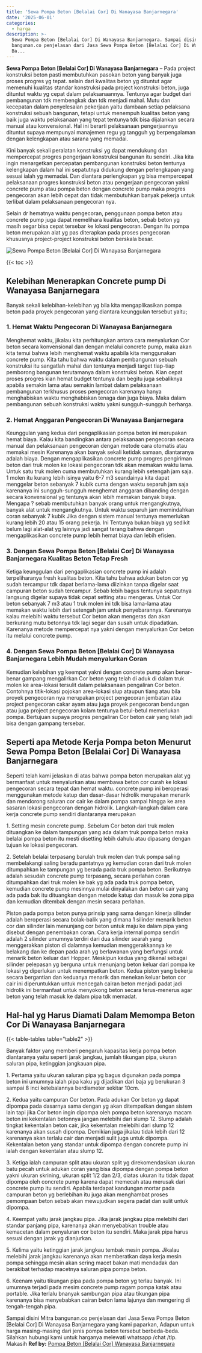 ```yaml
---
title: 'Sewa Pompa Beton [Belalai Cor] Di Wanayasa Banjarnegara'
date: '2025-06-01'
categories:
  - harga
description: >-
  Sewa Pompa Beton [Belalai Cor] Di Wanayasa Banjarnegara. Sampai disini Mitra
  bangunan.co penjelasan dari Jasa Sewa Pompa Beton [Belalai Cor] Di Wanayasa
  Ba...
---
```


**Sewa Pompa Beton \[Belalai Cor\] Di Wanayasa Banjarnegara** – Pada project konstruksi beton pasti membutuhkan pasokan beton yang banyak juga proses progres yg tepat. selain dari kwalitas beton yg dituntut agar memenuhi kualitas standar konstruksi pada project konstruksi beton, juga dituntut waktu yg cepat dalam pelaksanaannya. Tentunya agar budget dari pembangunan tdk membengkak dan tdk menjadi mahal. Mutu dan kecepatan dalam penyelesaian pekerjaan yaitu dambaan setiap pelaksana konstruksi sebuah bangunan, tetapi untuk menempuh kualitas beton yang baik juga waktu pelaksanaan yang tepat tentunya tdk bisa dijalankan secara manual atau konvensional. Hal ini berarti pelaksanaan pengerjaannya dituntut supaya mempunyai manajemen regu yg tangguh yg berpengalaman dengan kelengkapan atau sarana yang memadai.

Kini banyak sekali peralatan konstruksi yg dapat mendukung dan mempercepat progres pengerjaan konstruksi bangunan itu sendiri. Jika kita ingin menargetkan percepatan pembangunan konstruksi beton tentunya kelengkapan dalam hal ini sepatutnya didukung dengan perlengkapan yang sesuai ialah yg memadai. Dan diantara perlengkapan yg bisa mempercepat pelaksanaan progres konstruksi beton atau pengerjaan pengecoran yakni concrete pump atau pompa beton dengan concrete pump maka progres pengecoran akan lebih cepat dan tidak membutuhkan banyak pekerja untuk terlibat dalam pelaksanaan pengecoran nya.

Selain dr hematnya waktu pengecoran, penggunaan pompa beton atau concrete pump juga dapat memelihara kualitas beton, sebab beton yg masih segar bisa cepat tersebar ke lokasi pengecoran. Dengan itu pompa beton merupakan alat yg pas diterapkan pada proses pengecoran khususnya project-project konstruksi beton berskala besar.

![Sewa Pompa Beton [Belalai Cor] Di Wanayasa Banjarnegara](/images/sewa-concrete-pump-06.png)

{{< toc >}}

## Kelebihan Menerapkan Concrete pump Di Wanayasa Banjarnegara

Banyak sekali kelebihan-kelebihan yg bila kita mengaplikasikan pompa beton pada proyek pengecoran yang diantara keunggulan tersebut yaitu;

### 1\. Hemat Waktu Pengecoran Di Wanayasa Banjarnegara

Menghemat waktu, jikalau kita perhitungkan antara cara menyalurkan Cor beton secara konvensional dan dengan melalui concrete pump, maka akan kita temui bahwa lebih menghemat waktu apabila kita menggunakan concrete pump. Kita tahu bahwa waktu dalam pembangunan sebuah konstruksi itu sangatlah mahal dan tentunya menjadi target tiap-tiap pemborong bangunan terutamanya dalam konstruksi beton. Kian cepat proses progres kian hemat budget tentunya dan begitu juga sebaliknya apabila semakin lama atau semakin lambat dalam pelaksanaan pembangunan terkhusus proses pengecoran karenanya hanya menghabiskan waktu menghabiskan tenaga dan juga biaya. Maka dalam pembangunan sebuah konstruksi waktu yakni sungguh-sungguh berharga.

### 2\. Hemat Anggaran Pengecoran Di Wanayasa Banjarnegara

Keunggulan yang kedua dari pengaplikasian pompa beton ini merupakan hemat biaya. Kalau kita bandingkan antara pelaksanaan pengecoran secara manual dan pelaksanaan pengecoran dengan metode cara otomatis atau memakai mesin Karenanya akan banyak sekali ketidak samaan, diantaranya adalah biaya. Dengan mengaplikasikan concrete pump progres pengiriman beton dari truk molen ke lokasi pengecoran tdk akan memakan waktu lama. Untuk satu truk molen cuma membutuhkan kurang lebih setengah jam saja. 1 molen itu kurang lebih isinya yaitu 6-7 m3 seandainya kita dapat menggelar beton sebanyak 7 kubik cuma dengan waktu separuh jam saja karenanya ini sungguh-sungguh menghemat anggaran dibanding dengan secara konvensional yg tentunya akan lebih memakan banyak biaya. Mengapa ? sebab membutuhkan banyak orang untuk mengangkutnya, banyak alat untuk mengangkutnya. Untuk waktu separuh jam memindahkan coran sebanyak 7 kubik Jika dengan sistem manual tentunya memerlukan kurang lebih 20 atau 15 orang pekerja. Ini Tentunya bukan biaya yg sedikit belum lagi alat-alat yg lainnya jadi sangat terang bahwa dengan mengaplikasikan concrete pump lebih hemat biaya dan lebih efisien.

### 3\. Dengan Sewa Pompa Beton \[Belalai Cor\] Di Wanayasa Banjarnegara Kualitas Beton Tetap Fresh

Ketiga keunggulan dari pengaplikasian concrete pump ini adalah terpeliharanya fresh kualitas beton. Kita tahu bahwa adukan beton cor yg sudah tercampur tdk dapat berlama-lama diizinkan tanpa digelar saat campuran beton sudah tercampur. Sebab lebih bagus tentunya sepatutnya langsung digelar supaya tidak cepat setting atau mengeras. Untuk Cor beton sebanyak 7 m3 atau 1 truk molen ini tdk bisa lama-lama atau memakan waktu lebih dari setengah jam untuk penyebarannya. Karenanya kalau melebihi waktu tersebut Cor beton akan mengeras dan akan berkurang mutu betonnya tdk lagi segar dan susah untuk dipadatkan. Karenanya metode mempercepat nya yakni dengan menyalurkan Cor beton itu melalui concrete pump.

### 4\. Dengan Sewa Pompa Beton \[Belalai Cor\] Di Wanayasa Banjarnegara Lebih Mudah menyalurkan Coran

Kemudian kelebihan yg keempat yakni dengan concrete pump akan benar-benar gampang mengalirkan Cor beton yang telah di aduk di dalam truk molen ke area-lokasi tersulit dalam pelaksanaan pengaliran Cor beton. Contohnya titik-lokasi pojokan area-lokasi slup ataupun tiang atau bila proyek pengecoran nya merupakan project pengecoran jembatan atau project pengecoran cakar ayam atau juga proyek pengecoran bendungan atau juga project pengecoran kolam tentunya betul-betul memerlukan pompa. Bertujuan supaya progres pengaliran Cor beton cair yang telah jadi bisa dengan gampang tersebar.

## Seperti apa Metode Kerja Pompa beton Menurut Sewa Pompa Beton \[Belalai Cor\] Di Wanayasa Banjarnegara

Seperti telah kami jelaskan di atas bahwa pompa beton merupakan alat yg bermanfaat untuk menyalurkan atau membawa beton cor curah ke lokasi pengecoran secara tepat dan hemat waktu. concrete pump ini beroperasi menggunakan metode katup dan dasar-dasar hidrolik merupakan menarik dan mendorong saluran cor cair ke dalam pompa sampai hingga ke area sasaran lokasi pengecoran dengan hidrolik. Langkah-langkah dalam cara kerja concrete pump sendiri diantaranya merupakan

1\. Setting mesin concrete pump. Sebelum Cor beton dari truk molen dituangkan ke dalam tampungan yang ada dalam truk pompa beton maka belalai pompa beton itu mesti disetting lebih dahulu atau dipasang dengan tujuan ke lokasi pengecoran.

2\. Setelah belalai terpasang barulah truk molen dan truk pompa saling membelakangi saling beradu pantatnya yg kemudian coran dari truk molen ditumpahkan ke tampungan yg berada pada truk pompa beton. Berikutnya adalah sesudah concrete pump terpasang, secara perlahan coran ditumpahkan dari truk molen ke bak yg ada pada truk pompa beton, kemudian concrete pump mesinnya mulai dinyalakan dan beton cair yang ada pada bak itu dituangkan dengan metode katup dan masuk ke zona pipa dan kemudian ditembak dengan mesin secara perlahan.

Piston pada pompa beton punya prinsip yang sama dengan kinerja silinder adalah beroperasi secara bolak-balik yang dimana 1 silinder menarik beton cor dan silinder lain menunjang cor beton untuk maju ke dalam pipa yang disebut dengan penembakan coran. Cara kerja internal pompa sendiri adalah 2 silinder umumnya terdiri dari dua silinder searah yang menggerakkan piston di dalamnya kemudian menggerakkannya ke belakang dan ke depan pada arah yg berlawanan yang berfungsi untuk menarik beton keluar dari Hopper. Meskipun kedua yang dikenal sebagai silinder pelepasan yg berguna untuk menunjang beton keluar dari pompa ke lokasi yg diperlukan untuk menempatkan beton. Kedua piston yang bekerja secara bergantian dan keduanya menarik dan menekan keluar beton cor cair ini diperuntukkan untuk mencegah cairan beton menjadi padat jadi hidrolik ini bermanfaat untuk menyokong beton secara terus-menerus agar beton yang telah masuk ke dalam pipa tdk memadat.

## Hal-hal yg Harus Diamati Dalam Memompa Beton Cor Di Wanayasa Banjarnegara

{{< table-tables table="table2" >}}

Banyak faktor yang memberi pengaruh kapasitas kerja pompa beton diantaranya yaitu seperti jarak jangkau, jumlah tikungan pipa, ukuran saluran pipa, ketinggian jangkauan pipa.

1\. Pertama yaitu ukuran saluran pipa yg bagus digunakan pada pompa beton ini umumnya ialah pipa kaku yg dijadikan dari baja yg berukuran 3 sampai 8 inci ketebalannya berdiameter sekitar 10cm.

2\. Kedua yaitu campuran Cor beton. Pada adukan Cor beton yg dapat dipompa pada dasarnya sama dengan yg akan ditempatkan dengan sistem lain tapi jika Cor beton ingin dipompa oleh pompa beton karenanya macam beton ini kekentalan betonnya jangan melebihi dari slump 12. Slump adalah tingkat kekentalan beton cair, jika kekentalan melebihi dari slump 12 karenanya akan susah dipompa. Demikian juga jikalau tidak lebih dari 12 karenanya akan terlalu cair dan menjadi sulit juga untuk dipompa. Kekentalan beton yang standar untuk dipompa dengan concrete pump ini ialah dengan kekentalan atau slump 12.

3\. Ketiga ialah campuran split atau ukuran split yg direkomendasikan ukuran batu pecah untuk adukan coran yang bisa dipompa dengan pompa beton yakni ukuran skrining, ukuran split 1/2 dan 2/3, diatas ukuran itu tidak dapat dipompa oleh concrete pump karena dapat memecah atau merusak dari concrete pump itu sendiri. Apabila terdapat kandungan mortar pada campuran beton yg berlebihan itu juga akan menghambat proses pemompaan beton sebab akan mewujudkan segera padat dan sulit untuk dipompa.

4\. Keempat yaitu jarak jangkau pipa. Jika jarak jangkau pipa melebihi dari standar panjang pipa, karenanya akan menyebabkan trouble atau kemacetan dalam penyaluran cor beton itu sendiri. Maka jarak pipa harus sesuai dengan jarak yg dianjurkan.

5\. Kelima yaitu ketinggian jarak jangkau tembak mesin pompa. Jikalau melebihi jarak jangkau karenanya akan memberatkan daya kerja mesin pompa sehingga mesin akan sering macet bakan mati mendadak dan berakibat terhadap macetnya saluran pipa pompa beton.

6\. Keenam yaitu tikungan pipa pada pompa beton yg terlau banyak. Ini umumnya terjadi pada mesim concrete pump ragam pompa katak atau portable. Jika terlalu bnanyak sambungan pipa atau tikungan pipa karenanya bisa menyebabkan cairan beton lama lajunya dan mengering di tengah-tengah pipa.

Sampai disini Mitra bangunan.co penjelasan dari Jasa Sewa Pompa Beton \[Belalai Cor\] Di Wanayasa Banjarnegara yang kami paparkan, Adapun untuk harga masing-masing dari jenis pompa beton tersebut berbeda-beda. Silahkan hubungi kami untuk harganya melewati whatsapp /chat /tlp. Makasih
**Ref by:** [Pompa Beton [Belalai Cor] Wanayasa Banjarnegara](https://id.wikipedia.org/wiki/Pompa)
